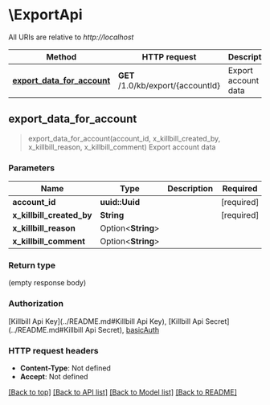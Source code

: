 # \ExportApi

All URIs are relative to *http://localhost*

Method | HTTP request | Description
------------- | ------------- | -------------
[**export_data_for_account**](ExportApi.md#export_data_for_account) | **GET** /1.0/kb/export/{accountId} | Export account data



## export_data_for_account

> export_data_for_account(account_id, x_killbill_created_by, x_killbill_reason, x_killbill_comment)
Export account data

### Parameters


Name | Type | Description  | Required | Notes
------------- | ------------- | ------------- | ------------- | -------------
**account_id** | **uuid::Uuid** |  | [required] |
**x_killbill_created_by** | **String** |  | [required] |
**x_killbill_reason** | Option<**String**> |  |  |
**x_killbill_comment** | Option<**String**> |  |  |

### Return type

 (empty response body)

### Authorization

[Killbill Api Key](../README.md#Killbill Api Key), [Killbill Api Secret](../README.md#Killbill Api Secret), [basicAuth](../README.md#basicAuth)

### HTTP request headers

- **Content-Type**: Not defined
- **Accept**: Not defined

[[Back to top]](#) [[Back to API list]](../README.md#documentation-for-api-endpoints) [[Back to Model list]](../README.md#documentation-for-models) [[Back to README]](../README.md)

